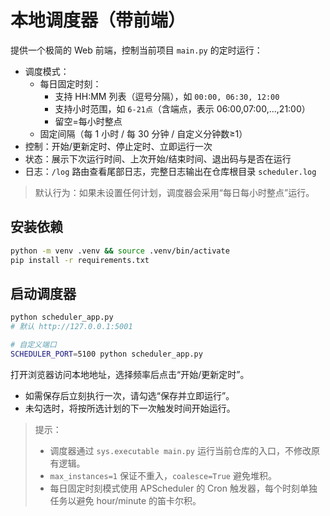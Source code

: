 # 本地调度器（带前端）

提供一个极简的 Web 前端，控制当前项目 `main.py` 的定时运行：

- 调度模式：
  - 每日固定时刻：
    - 支持 HH:MM 列表（逗号分隔），如 `00:00, 06:30, 12:00`
    - 支持小时范围，如 `6-21点`（含端点，表示 06:00,07:00,...,21:00）
    - 留空=每小时整点
  - 固定间隔（每 1 小时 / 每 30 分钟 / 自定义分钟数≥1）
- 控制：开始/更新定时、停止定时、立即运行一次
- 状态：展示下次运行时间、上次开始/结束时间、退出码与是否在运行
- 日志：`/log` 路由查看尾部日志，完整日志输出在仓库根目录 `scheduler.log`

> 默认行为：如果未设置任何计划，调度器会采用“每日每小时整点”运行。

## 安装依赖

```bash
python -m venv .venv && source .venv/bin/activate
pip install -r requirements.txt
```

## 启动调度器

```bash
python scheduler_app.py
# 默认 http://127.0.0.1:5001

# 自定义端口
SCHEDULER_PORT=5100 python scheduler_app.py
```

打开浏览器访问本地地址，选择频率后点击“开始/更新定时”。

- 如需保存后立刻执行一次，请勾选“保存并立即运行”。
- 未勾选时，将按所选计划的下一次触发时间开始运行。

> 提示：
> - 调度器通过 `sys.executable main.py` 运行当前仓库的入口，不修改原有逻辑。
> - `max_instances=1` 保证不重入，`coalesce=True` 避免堆积。
> - 每日固定时刻模式使用 APScheduler 的 Cron 触发器，每个时刻单独任务以避免 hour/minute 的笛卡尔积。

